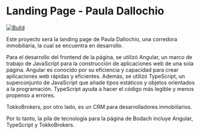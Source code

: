 # Landing Page - Paula Dallochio

[![Build](https://github.com/agusnarvaez/pau-dallochio-landing-page/actions/workflows/build.yml/badge.svg)](https://github.com/agusnarvaez/pau-dallochio-landing-page/actions/workflows/build.yml)

<!-- ![Coverage](./badges/bodach-landing-page/coverage.svg) -->

Este proyecto será la landing page de Paula Dallochio, una corredora inmobiliaria, la cual se encuentra en desarrollo.

Para el desarrollo del frontend de la página, se utilizó Angular, un marco de trabajo de JavaScript para la construcción de aplicaciones web de una sola página. Angular es conocido por su eficiencia y capacidad para crear aplicaciones web rápidas y eficientes. Además, se utilizó TypeScript, un superconjunto de JavaScript que añade tipos estáticos y objetos orientados a la programación. TypeScript ayuda a hacer el código más legible y menos propenso a errores.

TokkoBrokers, por otro lado, es un CRM para desarrolladores inmobiilarios.

Por lo tanto, la pila de tecnología para la página de Bodach incluye Angular, TypeScript y TokkoBrokers.
